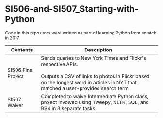 # SI506-and-SI507_Starting-with-Python
Code in this repository were written as part of learning Python from scratch in 2017.

| Contents  | Description |
| ------------- | ------------- |
| SI506 Final Project  | Sends queries to New York Times and Flickr's respective APIs.<br><br>Outputs a CSV of links to photos in Flickr based on the longest word in articles in NYT that matched a user-provided search term|
| SI507 Waiver  | Completed to waive Intermediate Python class, project involved using Tweepy, NLTK, SQL, and BS4 in 3 separate tasks  |
